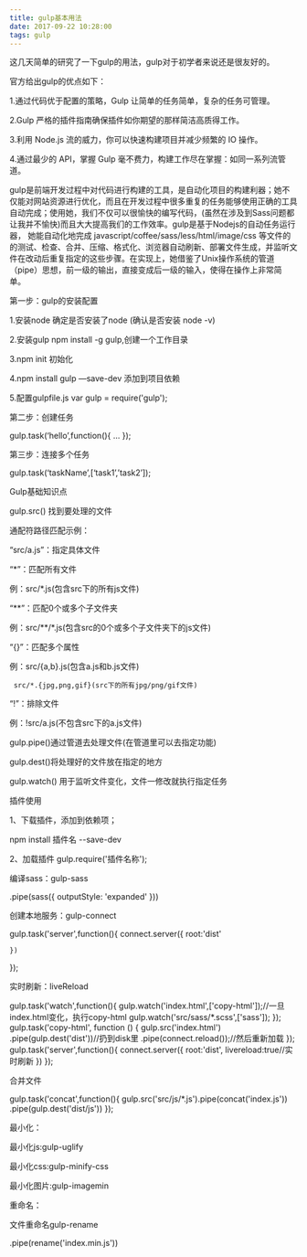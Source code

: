 ```yaml
---
title: gulp基本用法
date: 2017-09-22 10:28:00
tags: gulp
---
```

这几天简单的研究了一下gulp的用法，gulp对于初学者来说还是很友好的。

官方给出gulp的优点如下：

1.通过代码优于配置的策略，Gulp 让简单的任务简单，复杂的任务可管理。

2.Gulp 严格的插件指南确保插件如你期望的那样简洁高质得工作。

3.利用 Node.js 流的威力，你可以快速构建项目并减少频繁的 IO 操作。

4.通过最少的 API，掌握 Gulp 毫不费力，构建工作尽在掌握：如同一系列流管道。

gulp是前端开发过程中对代码进行构建的工具，是自动化项目的构建利器；她不仅能对网站资源进行优化，而且在开发过程中很多重复的任务能够使用正确的工具自动完成；使用她，我们不仅可以很愉快的编写代码，(虽然在涉及到Sass问题都让我并不愉快)而且大大提高我们的工作效率。gulp是基于Nodejs的自动任务运行器， 她能自动化地完成 javascript/coffee/sass/less/html/image/css 等文件的的测试、检查、合并、压缩、格式化、浏览器自动刷新、部署文件生成，并监听文件在改动后重复指定的这些步骤。在实现上，她借鉴了Unix操作系统的管道（pipe）思想，前一级的输出，直接变成后一级的输入，使得在操作上非常简单。

第一步：gulp的安装配置

1.安装node  确定是否安装了node (确认是否安装 node -v)

2.安装gulp  npm install -g gulp,创建一个工作目录

3.npm init  初始化

4.npm install gulp —save-dev  添加到项目依赖

5.配置gulpfile.js  var gulp = require('gulp');

第二步：创建任务

gulp.task(‘hello’,function(){ … });

第三步：连接多个任务

gulp.task(‘taskName’,[‘task1’,’task2’]);

 

 

Gulp基础知识点

gulp.src()   找到要处理的文件

通配符路径匹配示例：

“src/a.js”：指定具体文件

“*”：匹配所有文件  

  例：src/*.js(包含src下的所有js文件)

“**”：匹配0个或多个子文件夹  

  例：src/**/*.js(包含src的0个或多个子文件夹下的js文件)

“{}”：匹配多个属性   

 例：src/{a,b}.js(包含a.js和b.js文件)

     src/*.{jpg,png,gif}(src下的所有jpg/png/gif文件)

“!”：排除文件    

例：!src/a.js(不包含src下的a.js文件)

gulp.pipe()通过管道去处理文件(在管道里可以去指定功能)

gulp.dest()将处理好的文件放在指定的地方

gulp.watch() 用于监听文件变化，文件一修改就执行指定任务

 

插件使用

1、下载插件，添加到依赖项；

npm install 插件名 --save-dev

2、加载插件   gulp.require('插件名称');

 

 

编译sass：gulp-sass

.pipe(sass({ outputStyle: 'expanded' }))

创建本地服务：gulp-connect

gulp.task('server',function(){
    connect.server({
        root:'dist'

    })
});

实时刷新：liveReload

gulp.task('watch',function(){
    gulp.watch('index.html',['copy-html']);//一旦index.html变化，执行copy-html
    gulp.watch('src/sass/*.scss',['sass']);
});
gulp.task('copy-html', function () {
    gulp.src('index.html')
        .pipe(gulp.dest('dist'))//扔到disk里
        .pipe(connect.reload());//然后重新加载
});
gulp.task('server',function(){
    connect.server({
        root:'dist',
        livereload:true//实时刷新
    })
});

合并文件

gulp.task('concat',function(){
    gulp.src('src/js/*.js').pipe(concat('index.js'))
        .pipe(gulp.dest('dist/js'))
});

最小化：

最小化js:gulp-uglify

最小化css:gulp-minify-css

最小化图片:gulp-imagemin

重命名：

文件重命名gulp-rename

.pipe(rename('index.min.js'))
